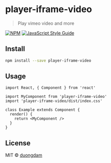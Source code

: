 # player-iframe-video

> Play vimeo video and more

[![NPM](https://img.shields.io/npm/v/player-iframe-video.svg)](https://www.npmjs.com/package/player-iframe-video) [![JavaScript Style Guide](https://img.shields.io/badge/code_style-standard-brightgreen.svg)](https://standardjs.com)

## Install

```bash
npm install --save player-iframe-video
```

## Usage

```tsx
import React, { Component } from 'react'

import MyComponent from 'player-iframe-video'
import 'player-iframe-video/dist/index.css'

class Example extends Component {
  render() {
    return <MyComponent />
  }
}
```

## License

MIT © [duongdam](https://github.com/duongdam)
